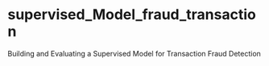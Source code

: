 # supervised_Model_fraud_transaction
Building and Evaluating a Supervised Model for Transaction Fraud Detection
